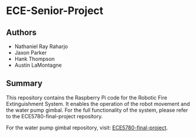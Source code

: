 # ECE-Senior-Project

## Authors
- Nathaniel Ray Raharjo
- Jaxon Parker
- Hank Thompson
- Austin LaMontagne

## Summary
This repository contains the Raspberry Pi code for the Robotic Fire Extinguishment System. It enables the operation of the robot movement and the water pump gimbal. For the full functionality of the system, please refer to the ECE5780-final-project repository.

For the water pump gimbal repository, visit: [ECE5780-final-project](https://github.com/nathan-ray/ece5780-final-project).
